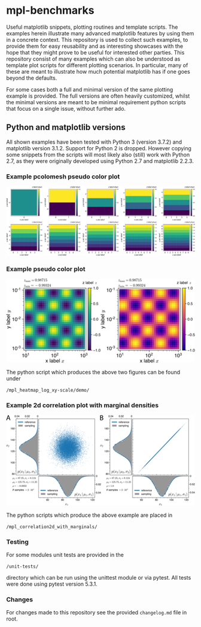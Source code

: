 # mpl-benchmarks
Useful matplotlib snippets, plotting routines and template scripts.
The examples herein illustrate many advanced matplotlib features by using them in a
concrete context. This repository is used to collect such examples,
to provide them for easy reusability and as interesting showcases with the hope
that they might prove to be useful for interested other parties.
This repository consist of many examples which can also be understood as
template plot scripts for different plotting scenarios.
In particular, many of these are meant to illustrate how much potential matplotlib
has if one goes beyond the defaults.

For some cases both a full and minimal version of the same plotting example is provided.
The full versions are often heavily customized, whilst the minimal
versions are meant to be minimal requirement python scripts that focus on
a single issue, without further ado.

## Python and matplotlib versions
All shown examples have been tested with Python 3 (version 3.7.2)
and matplotlib version 3.1.2.
Support for Python 2 is dropped.
However copying some snippets from the scripts will
most likely also (still) work with Python 2.7, as they were originally
developed using Python 2.7 and matplotlib 2.2.3.

### Example pcolomesh pseudo color plot

![Demo1](/mpl_pcolormesh_with_fixed_size_and_relative_border_margins/demo_composition.png)

### Example pseudo color plot

![Demo2](/mpl_heatmap_log_xy-scale/demo/out/pcolor_showcase_figure_composition.png)

The python script which produces the above two figures can be found under
```
/mpl_heatmap_log_xy-scale/demo/
```

### Example 2d correlation plot with marginal densities

![Demo3](/mpl_correlation2d_with_marginals/out/demo_composition.png)

The python scripts which produce the above example are placed in
```
/mpl_correlation2d_with_marginals/
```

### Testing
For some modules unit tests are provided in the
```
/unit-tests/
```
directory which can be run using the unittest module or via pytest.
All tests were done using pytest version 5.3.1.

### Changes
For changes made to this repository see the provided `changelog.md` file in root.

